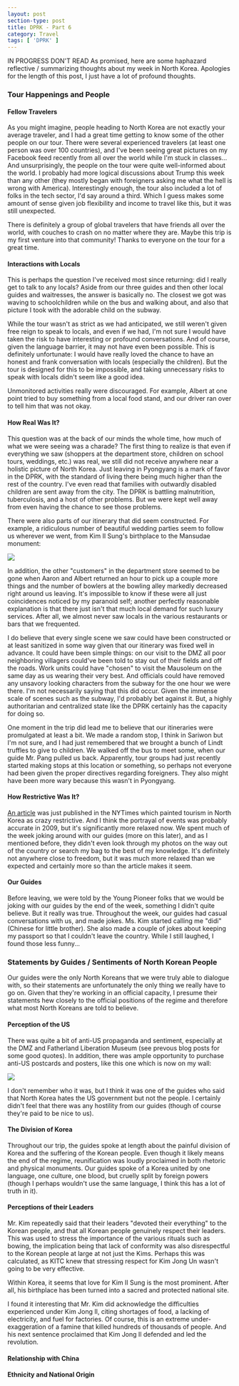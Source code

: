 ```yaml
---
layout: post
section-type: post
title: DPRK - Part 6
category: Travel
tags: [ 'DPRK' ]
---
```


IN PROGRESS DON'T READ
As promised, here are some haphazard reflective / summarizing thoughts about my
week in North Korea. Apologies for the length of this post, I just have a
lot of profound thoughts.


### Tour Happenings and People

#### Fellow Travelers

As you might imagine, people heading to North Korea are not exactly your
average traveler, and I had a great time getting to know some of the other
people on our tour. There were several experienced travelers (at least one
person was over 100 countries), and I've been seeing great pictures on my
Facebook feed recently from all over the world while I'm stuck in classes...
And unsurprisingly, the people on the tour were quite well-informed
about the world. I probably had more logical discussions about Trump this week
than any other (they mostly began with foreigners asking me what the hell is wrong
with America).
Interestingly enough, the tour also included a lot of folks in the tech sector,
I'd say around a third. Which I guess makes some amount of sense given
job flexibility and income to travel like this, but it was still unexpected.

There is definitely a group of global travelers that have friends
all over the world, with couches to crash on no matter where they are. Maybe
this trip is my first venture into that community! Thanks to everyone on
the tour for a great time.

#### Interactions with Locals

This is perhaps the question I've received most since returning: did I really
get to talk to any locals? Aside from our three guides and then other local guides
and waitresses, the answer is basically no. The closest we got was waving to
schoolchildren while on the bus and walking about, and also that picture I took
with the adorable child on the subway.

While the tour wasn't as strict as we had anticipated, we still weren't given
free reign to speak to locals, and even if we had, I'm not sure I would have
taken the risk to have interesting or profound conversations. And of course,
given the language barrier, it may not have even been possible. This is definitely
unfortunate: I would have really loved the chance to have an honest and frank
conversation with locals (especially the children). But the tour is designed for
this to be impossible, and taking unnecessary risks to speak with locals
didn't seem like a good idea.

Unmonitored activities really were discouraged. For example, Albert at one point
tried to buy something from a local food stand, and our driver ran over to
tell him that was not okay.

#### How Real Was It?

This question was at the back of our minds the whole time, how much of what
we were seeing was a charade? The first thing to realize is that even if
everything we saw (shoppers at the department store, children on school tours,
weddings, etc.) was real, we still did not receive anywhere near a holistic
picture of North Korea. Just leaving in Pyongyang
is a mark of favor in the DPRK, with the standard of living there being much
higher than the rest of the country. I've even read that families with
outwardly disabled children are sent away from the city. The DPRK is battling
malnutrition, tuberculosis, and a host of other problems. But we were kept
well away from even having the chance to see those problems.

There were also parts of our itinerary that did seem constructed. For example,
a ridiculous number of beautiful wedding parties seem to follow us wherever we
went, from Kim Il Sung's birthplace to the Mansudae monument:

![](https://dl.dropboxusercontent.com/s/lcomdn81dfk5nbm/IMG_20160316_234823.jpg?dl=0)

In addition, the other "customers" in the department store seemed to be gone
when Aaron and Albert returned an hour to pick up a couple more things
and the number of bowlers at the bowling alley markedly
decreased right around us leaving. It's impossible to know if these were all
just coincidences noticed by my paranoid self; another perfectly reasonable
explanation is that there just isn't that much local demand for such luxury
services. After all, we almost never saw locals in the various restaurants
or bars that we frequented.

I do believe that every single scene we saw could have been constructed
or at least sanitized in some way given that our itinerary was fixed well
in advance. It could have been simple things: on our visit to the DMZ
all poor neighboring villagers could've been told to stay out of their fields
and off the roads. Work units could have "chosen" to visit the Mausoleum
on the same day as us wearing their very best. And officials could have
removed any unsavory looking characters from the subway for the one hour we
were there. I'm not necessarily saying that this did occur. Given the
immense scale of scenes such as the subway, I'd probably bet against it.
But, a highly authoritarian and centralized state like the DPRK certainly
has the capacity for doing so.

One moment in the trip did lead me to believe that our itineraries were
promulgated at least a bit. We made a random stop, I think in Sariwon but
I'm not sure, 
and I had just remembered that we brought a bunch of Lindt truffles to
give to children. We walked off the bus to meet some, when our guide
Mr. Pang pulled us back. Apparently, tour groups had just recently started
making stops at this location or something, so perhaps not everyone had been
given the proper directives regarding foreigners. They also might have
been more wary because this wasn't in Pyongyang.

#### How Restrictive Was It? 

[An article](http://www.nytimes.com/2016/03/27/opinion/sunday/please-cancel-your-vacation-to-north-korea.html)
was just published in the NYTimes which painted tourism in North Korea
as crazy restrictive. And I think the portrayal of events was probably
accurate in 2009, but it's significantly more relaxed now. We spent much
of the week joking around with our guides (more on this later), and as I
mentioned before, they didn't even look through my photos on the way out
of the country or search my bag to the best of my knowledge. It's definitely
not anywhere close to freedom, but it was much more relaxed than we expected
and certainly more so than the article makes it seem. 

#### Our Guides

Before leaving, we were told by the Young Pioneer folks that we would
be joking with our guides by the end of the week, something I didn't
quite believe. But it really was true. Throughout the week, our guides
had casual conversations with us, and made jokes. Ms. Kim started
calling me "didi" (Chinese for little brother).
She also made a couple of jokes about
keeping my passport so that I couldn't leave the country. While I still
laughed, I found those less funny...

### Statements by Guides / Sentiments of North Korean People

Our guides were the only North Koreans that we were truly able to dialogue with, so
their statements are unfortunately the only thing we really have to go on.
Given that they're working in an official capacity, I presume their statements hew
closely to the official positions of the regime and therefore what most North
Koreans are told to believe.

#### Perception of the US

There was quite a bit of anti-US propaganda and sentiment, especially at the DMZ
and Fatherland Liberation Museum (see prevous blog posts for some good quotes).
In addition, there was ample opportunity to purchase anti-US postcards and posters,
like this one which is now on my wall:

![](https://www.dropbox.com/s/mi8tap68e8y1xqh/IMG_20160327_165344.jpg?dl=0)

I don't remember who it was, but I think it was one of the guides who said
that North Korea hates the US government but not the people. I certainly
didn't feel that there was any hostility from our guides (though of course
they're paid to be nice to us).

#### The Division of Korea

Throughout our trip, the guides spoke at length about the painful division of
Korea and the suffering of the Korean people. Even though it likely means the end
of the regime, reunification was loudly proclaimed in both rhetoric and physical
monuments. Our guides spoke of a Korea united by one language, one culture, one blood,
but cruelly split by foreign powers (though I perhaps wouldn't use the same
language, I think this has a lot of truth in it).

#### Perceptions of their Leaders

Mr. Kim repeatedly said that their leaders "devoted their everything" to the
Korean people, and that all Korean people genuinely respect their leaders.
This was used to stress the importance of the various rituals such as bowing,
the implication being that lack of conformity was also disrespectful to the Korean
people at large at not just the Kims. Perhaps this was calculated, as KITC
knew that stressing respect for Kim Jong Un wasn't going to be very effective.

Within Korea, it seems that love for Kim Il Sung is the most prominent. After all,
his birthplace has been turned into a sacred and protected national site. 

I found it interesting that Mr. Kim did acknowledge the difficulties experienced
under Kim Jong Il, citing shortages of food, a lacking of electricity, and
fuel for factories. Of course, this is an extreme under-exaggeration of a famine
that killed hundreds of thousands of people. And his next sentence proclaimed that
Kim Jong Il defended and led the revolution.

#### Relationship with China

#### Ethnicity and National Origin
